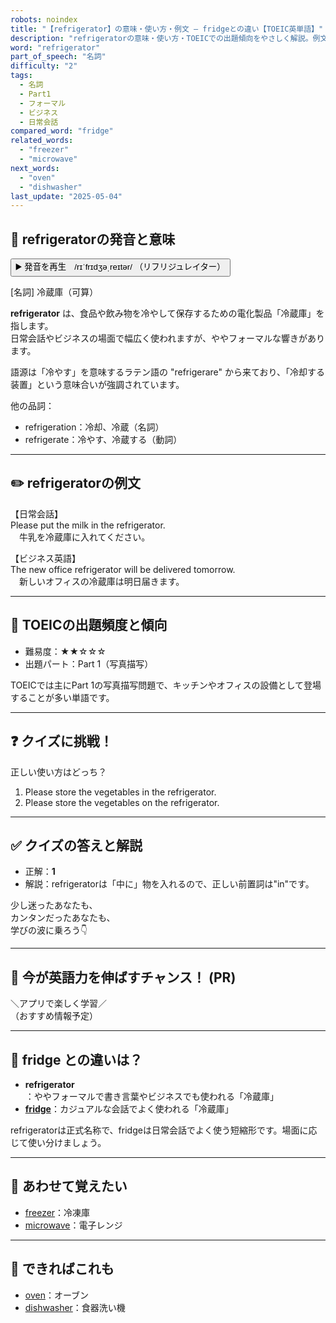 ```yaml
---
robots: noindex
title: "【refrigerator】の意味・使い方・例文 ― fridgeとの違い【TOEIC英単語】"
description: "refrigeratorの意味・使い方・TOEICでの出題傾向をやさしく解説。例文・クイズ付きでfridgeとの違いもわかりやすく学べます。"
word: "refrigerator"
part_of_speech: "名詞"
difficulty: "2"
tags:
  - 名詞
  - Part1
  - フォーマル
  - ビジネス
  - 日常会話
compared_word: "fridge"
related_words:
  - "freezer"
  - "microwave"
next_words:
  - "oven"
  - "dishwasher"
last_update: "2025-05-04"
---
```


## 🔰 refrigeratorの発音と意味

<button class="play-audio" onclick="playTTS('refrigerator')">
  <span class="play-audio-main">
    ▶️ 発音を再生　/rɪˈfrɪdʒəˌreɪtər/
  </span>
  <span class="play-audio-sub">
    （リフリジュレイター）
  </span>
</button>

[名詞] 冷蔵庫（可算）

**refrigerator** は、食品や飲み物を冷やして保存するための電化製品「冷蔵庫」を指します。  
日常会話やビジネスの場面で幅広く使われますが、ややフォーマルな響きがあります。

語源は「冷やす」を意味するラテン語の "refrigerare" から来ており、「冷却する装置」という意味合いが強調されています。

他の品詞：  
- refrigeration：冷却、冷蔵（名詞）
- refrigerate：冷やす、冷蔵する（動詞）

---

## ✏️ refrigeratorの例文

【日常会話】  
Please put the milk in the refrigerator.  
　牛乳を冷蔵庫に入れてください。

【ビジネス英語】  
The new office refrigerator will be delivered tomorrow.  
　新しいオフィスの冷蔵庫は明日届きます。

---

## 🎯 TOEICの出題頻度と傾向

- 難易度：★★☆☆☆
- 出題パート：Part 1（写真描写）

TOEICでは主にPart 1の写真描写問題で、キッチンやオフィスの設備として登場することが多い単語です。

---

## ❓ クイズに挑戦！

正しい使い方はどっち？

1. Please store the vegetables in the refrigerator.  
2. Please store the vegetables on the refrigerator.

---

## ✅ クイズの答えと解説

- 正解：**1**
- 解説：refrigeratorは「中に」物を入れるので、正しい前置詞は"in"です。

少し迷ったあなたも、  
カンタンだったあなたも、  
学びの波に乗ろう👇️

---

## 🚀 今が英語力を伸ばすチャンス！ (PR)

<div class="info-center">
＼アプリで楽しく学習／<br>  
（おすすめ情報予定）
</div>

---

## 🤔  fridge との違いは？

- **refrigerator**：ややフォーマルで書き言葉やビジネスでも使われる「冷蔵庫」
- **[fridge](/word/fridge/)**：カジュアルな会話でよく使われる「冷蔵庫」

refrigeratorは正式名称で、fridgeは日常会話でよく使う短縮形です。場面に応じて使い分けましょう。

---

## 🧩 あわせて覚えたい

- [freezer](/word/freezer/)：冷凍庫
- [microwave](/word/microwave/)：電子レンジ

---

## 📖 できればこれも

- [oven](/word/oven/)：オーブン
- [dishwasher](/word/dishwasher/)：食器洗い機

<!-- cvid: aid01_bid16 -->
